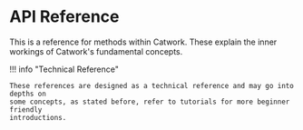 # API Reference

This is a reference for methods within Catwork. These explain the inner workings
of Catwork's fundamental concepts.

!!! info "Technical Reference"

	These references are designed as a technical reference and may go into depths on
	some concepts, as stated before, refer to tutorials for more beginner friendly
	introductions.